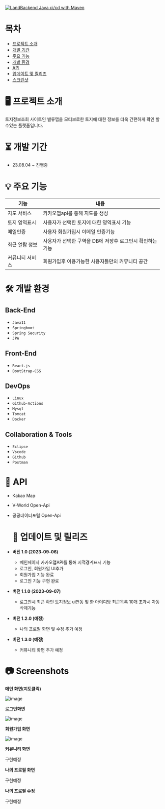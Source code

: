 [![LandBackend Java ci/cd with Maven](https://github.com/TwoJungHo/TgMaru/actions/workflows/java.yml/badge.svg)](https://github.com/TwoJungHo/TgMaru/actions/workflows/java.yml)

# 목차


- [프로젝트 소개](#-프로젝트-소개)
- [개발 기간](#-개발-기간)
- [주요 기능](#-주요-기능)
- [개발 환경](#-개발-환경)
- [API](#-api)
- [업데이트 및 릴리즈](#-업데이트-및-릴리즈)
- [스크린샷](#-Screenshots)


# 🖥 프로젝트 소개


토지정보조회 사이트인 밸류맵을 모티브로한 토지에 대한 정보를 더욱 간편하게 확인 할수있는 플랫폼입니다.

# ⏳ 개발 기간


- 23.08.04 ~ 진행중

# 💡 주요 기능


| 기능 | 내용 |
| --- | --- |
| 지도 서비스 | 카카오맵api를 통해 지도를 생성 |
| 토지 영역표시 | 사용자가 선택한 토지에 대한 영역표시 기능 |
| 메일인증 | 사용자 회원가입시 이메일 인증기능 |
| 최근 열람 정보 | 사용자가 선택한 구역을 DB에 저장후 로그인시 확인하는 기능 |
| 커뮤니티 서비스 | 회원가입후 이용가능한 사용자들만의 커뮤니티 공간 |

# 🛠 개발 환경


## Back-End

- `Java11`
- `Springboot`
- `Spring Security`
- `JPA`

## Front-End

- `React.js`
- `BootStrap-CSS`

## DevOps

- `Linux`
- `Github-Actions`
- `Mysql`
- `Tomcat`
- `Docker`

## Collaboration & Tools

- `Eclipse`
- `Vscode`
- `Github`
- `Postman`

# 💾 API


- Kakao Map
- V-World Open-Api
- 공공데이터포털 Open-Api

  # 🔄 업데이트 및 릴리즈
- **버전 1.0 (2023-09-06)**
  - 메인페이지 카카오맵API를 통해 지적경계표시 기능
  - 로그인, 회원가입 UI추가
  - 회원가입 기능 완료
  - 로그인 기능 구현 완료

- **버전 1.1.0 (2023-09-07)**
  - 로그인시 최근 확인 토지정보 ui연동 및 한 아이디당 최근목록 10개 초과시 자동삭제기능

- **버전 1.2.0 (예정)**
  - 나의 프로필 화면 및 수정 추가 예정

- **버전 1.3.0 (예정)**
  - 커뮤니티 화면 추가 예정



# 📷 Screenshots


**메인 화면(지도클릭)**

![image](https://github.com/TwoJungHo/LandInformationAPI/assets/132986801/17b2c029-41fb-4dd9-b461-a971d24192a6)


**로그인화면**

![image](https://github.com/TwoJungHo/LandInformationAPI/assets/132986801/dde01c8c-1cdd-4c84-b3e3-151de86e79f9)


**회원가입 화면**

![image](https://github.com/TwoJungHo/LandInformationAPI/assets/132986801/2365429e-d565-4cb6-955f-1beca4fb5ec0)


**커뮤니티 화면**

구현예정


**나의 프로필 화면**

구현예정


**나의 프로필 수정**

구현예정
